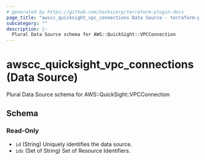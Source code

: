 ```yaml
---
# generated by https://github.com/hashicorp/terraform-plugin-docs
page_title: "awscc_quicksight_vpc_connections Data Source - terraform-provider-awscc"
subcategory: ""
description: |-
  Plural Data Source schema for AWS::QuickSight::VPCConnection
---
```


# awscc_quicksight_vpc_connections (Data Source)

Plural Data Source schema for AWS::QuickSight::VPCConnection



<!-- schema generated by tfplugindocs -->
## Schema

### Read-Only

- `id` (String) Uniquely identifies the data source.
- `ids` (Set of String) Set of Resource Identifiers.
